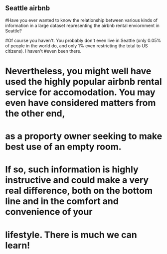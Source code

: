 ## Seattle airbnb

#Have you ever wanted to know the relationship between various kinds of information in a large dataset representing the airbnb rental enviornment in Seattle?

#Of course you haven't. You probably don't even live in Seattle (only 0.05% of people in the world do, and only 1% even restricting the total to US citizens). I haven't 
#even been there.
# Nevertheless, you might well have used the highly popular airbnb rental service for accomodation. You may even have considered matters from the other end,
# as a proporty owner seeking to make best use of an empty room.

# If so, such information is highly instructive and could make a very real difference, both on the bottom line and in the comfort and convenience of your
# lifestyle. There is much we can learn!


